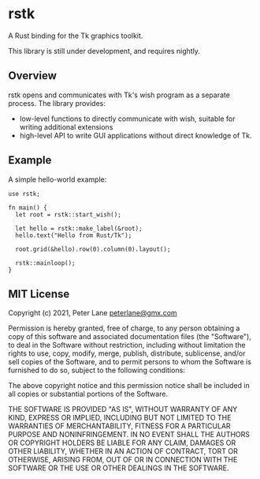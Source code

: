 # rstk

A Rust binding for the Tk graphics toolkit.

This library is still under development, and requires nightly.

## Overview

rstk opens and communicates with Tk's wish program as a separate process.
The library provides:

* low-level functions to directly communicate with wish, suitable for 
  writing additional extensions
* high-level API to write GUI applications without direct knowledge of Tk.

## Example

A simple hello-world example:

```
use rstk;

fn main() {
  let root = rstk::start_wish();

  let hello = rstk::make_label(&root);
  hello.text("Hello from Rust/Tk");

  root.grid(&hello).row(0).column(0).layout();

  rstk::mainloop();
}
```

## MIT License

Copyright (c) 2021, Peter Lane <peterlane@gmx.com>

Permission is hereby granted, free of charge, to any person obtaining a copy
of this software and associated documentation files (the "Software"), to deal
in the Software without restriction, including without limitation the rights
to use, copy, modify, merge, publish, distribute, sublicense, and/or sell
copies of the Software, and to permit persons to whom the Software is
furnished to do so, subject to the following conditions:

The above copyright notice and this permission notice shall be included in all
copies or substantial portions of the Software.

THE SOFTWARE IS PROVIDED "AS IS", WITHOUT WARRANTY OF ANY KIND, EXPRESS OR
IMPLIED, INCLUDING BUT NOT LIMITED TO THE WARRANTIES OF MERCHANTABILITY,
FITNESS FOR A PARTICULAR PURPOSE AND NONINFRINGEMENT. IN NO EVENT SHALL THE
AUTHORS OR COPYRIGHT HOLDERS BE LIABLE FOR ANY CLAIM, DAMAGES OR OTHER
LIABILITY, WHETHER IN AN ACTION OF CONTRACT, TORT OR OTHERWISE, ARISING FROM,
OUT OF OR IN CONNECTION WITH THE SOFTWARE OR THE USE OR OTHER DEALINGS IN THE
SOFTWARE.

